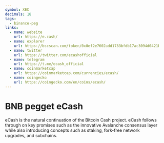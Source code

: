 ```yaml
---
symbol: XEC
decimals: 18
tags:
  - binance-peg
links:
  - name: website
    url: https://e.cash/
  - name: explorer
    url: https://bscscan.com/token/0x0ef2e7602add1733bfdb17ac3094d0421b502ca3
  - name: twitter
    url: https://twitter.com/ecashofficial
  - name: telegram
    url: https://t.me/ecash_official
  - name: coinmarketcap
    url: https://coinmarketcap.com/currencies/ecash/
  - name: coingecko
    url: https://coingecko.com/en/coins/ecash/
---
```


# BNB pegget eCash

eCash is the natural continuation of the Bitcoin Cash project. eCash follows through on key promises such as the innovative Avalanche consensus layer while also introducing concepts such as staking, fork-free network upgrades, and subchains.
